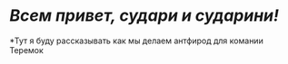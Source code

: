 # *Всем привет, судари и сударини!*
*Тут я буду рассказывать как мы делаем антфирод для комании Теремок
